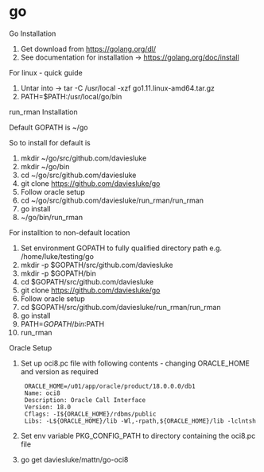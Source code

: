 # go

Go Installation 

1) Get download from https://golang.org/dl/
2) See documentation for installation -> https://golang.org/doc/install

For linux - quick guide
1) Untar into -> tar -C /usr/local -xzf go1.11.linux-amd64.tar.gz
2) PATH=$PATH:/usr/local/go/bin


run_rman Installation

Default GOPATH is ~/go

So to install for default is 

1) mkdir ~/go/src/github.com/daviesluke
2) mkdir ~/go/bin
3) cd ~/go/src/github.com/daviesluke
4) git clone https://github.com/daviesluke/go
5) Follow oracle setup
6) cd ~/go/src/github.com/daviesluke/run_rman/run_rman
7) go install
8) ~/go/bin/run_rman

For installtion to non-default location

1) Set environment GOPATH to fully qualified directory path e.g. /home/luke/testing/go
2) mkdir -p $GOPATH/src/github.com/daviesluke
3) mkdir -p $GOPATH/bin
4) cd $GOPATH/src/github.com/daviesluke
5) git clone https://github.com/daviesluke/go
6) Follow oracle setup
7) cd $GOPATH/src/github.com/daviesluke/run_rman/run_rman
8) go install
9) PATH=$GOPATH/bin:$PATH
10) run_rman 


Oracle Setup

1) Set up oci8.pc file with following contents - changing ORACLE_HOME and version as required

		ORACLE_HOME=/u01/app/oracle/product/18.0.0.0/db1
		Name: oci8
		Description: Oracle Call Interface
		Version: 18.0
		Cflags: -I${ORACLE_HOME}/rdbms/public
		Libs: -L${ORACLE_HOME}/lib -Wl,-rpath,${ORACLE_HOME}/lib -lclntsh

2) Set env variable PKG_CONFIG_PATH to directory containing the oci8.pc file
3) go get daviesluke/mattn/go-oci8

